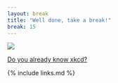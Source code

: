 ```yaml
---
layout: break
title: "Well done, take a break!"
break: 15
---
```


![](https://imgs.xkcd.com/comics/compiling.png)

[Do you already know xkcd?](https://xkcd.com/)

{% include links.md %}
